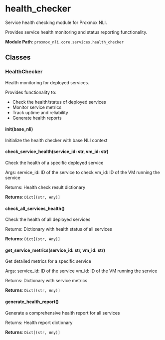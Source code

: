 # health_checker

Service health checking module for Proxmox NLI.

Provides service health monitoring and status reporting functionality.

**Module Path**: `proxmox_nli.core.services.health_checker`

## Classes

### HealthChecker

Health monitoring for deployed services.

Provides functionality to:
- Check the health/status of deployed services
- Monitor service metrics
- Track uptime and reliability
- Generate health reports

#### __init__(base_nli)

Initialize the health checker with base NLI context

#### check_service_health(service_id: str, vm_id: str)

Check the health of a specific deployed service

Args:
    service_id: ID of the service to check
    vm_id: ID of the VM running the service
    
Returns:
    Health check result dictionary

**Returns**: `Dict[(str, Any)]`

#### check_all_services_health()

Check the health of all deployed services

Returns:
    Dictionary with health status of all services

**Returns**: `Dict[(str, Any)]`

#### get_service_metrics(service_id: str, vm_id: str)

Get detailed metrics for a specific service

Args:
    service_id: ID of the service
    vm_id: ID of the VM running the service
    
Returns:
    Dictionary with service metrics

**Returns**: `Dict[(str, Any)]`

#### generate_health_report()

Generate a comprehensive health report for all services

Returns:
    Health report dictionary

**Returns**: `Dict[(str, Any)]`

